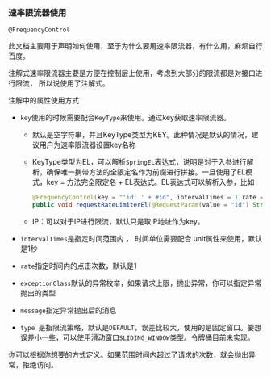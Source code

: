 ### 速率限流器使用

`@FrequencyControl`

此文档主要用于声明如何使用，至于为什么要用速率限流器，有什么用，麻烦自行百度。

注解式速率限流器主要是方便在控制层上使用，考虑到大部分的限流都是对接口进行限流，
所以说使用了注解式。

注解中的属性使用方式

- `key`使用的时候需要配合`KeyType`来使用。通过key获取速率限流器。

  - 默认是空字符串，并且KeyType类型为KEY。此种情况是默认的情况，建议用户为速率限流器设置key名称

  - KeyType类型为EL，可以解析`SpringEL`表达式，说明是对于入参进行解析，确保唯一携带方法的全限定名作为前缀进行拼接。一旦使用了EL模式，key = 方法完全限定名 + EL表达式。EL表达式可以解析入参，比如
    ```java
    @FrequencyControl(key = "'id: ' + #id", intervalTimes = 1,rate = 3, type = ControlType.DEFAULT)
    public void requestRateLimiterEl(@RequestParam(value = "id") String id) {}
    ```

  - IP：可以对于IP进行限流，默认只是取IP地址作为key。

- `intervalTimes`是指定时间范围内 ， 时间单位需要配合 unit属性来使用，默认是1秒

- `rate`指定时间内的点击次数，默认是1

- `exceptionClass`默认的异常枚举，如果请求上限，抛出异常，你可以指定异常抛出的类型

- `message`指定异常抛出后的消息

- `type `是指限流策略，默认是`DEFAULT`，误差比较大，使用的是固定窗口。要想误差小一些，可以使用滑动窗口`SLIDING_WINDOW`类型。令牌桶目前未实现。

你可以根据你想要的方式定义。如果范围时间内超过了请求的次数，就会抛出异常，拒绝访问。
